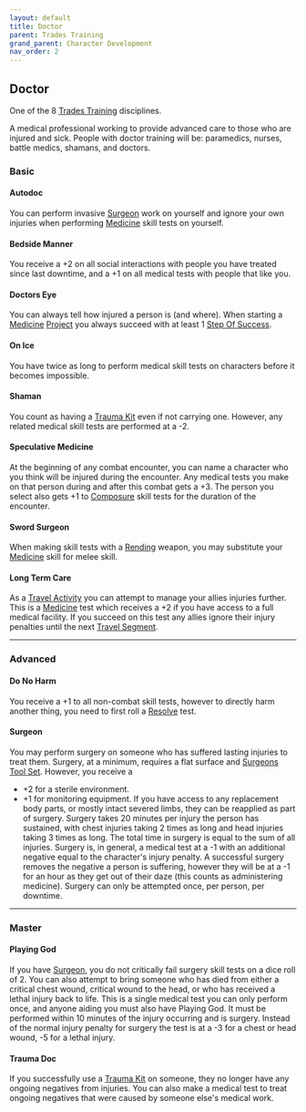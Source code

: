 ```yaml
---
layout: default
title: Doctor
parent: Trades Training
grand_parent: Character Development
nav_order: 2
---
```

## Doctor
One of the 8 [Trades Training](Trades-Training) disciplines.

A medical professional working to provide advanced care to those who are injured and sick. People with doctor training will be: paramedics, nurses, battle medics, shamans, and doctors.

### Basic
#### Autodoc
You can perform invasive [Surgeon](#Surgeon) work on yourself and ignore your own injuries when performing [Medicine](Medicine) skill tests on yourself.

#### Bedside Manner
You receive a +2 on all social interactions with people you have treated since last downtime, and a +1 on all medical tests with people that like you.

#### Doctors Eye
You can always tell how injured a person is (and where). When starting a [Medicine](Medicine) [Project](Skills#Project) you always succeed with at least 1 [Step Of Success](Skills#Step%20Of%20Success).

#### On Ice
You have twice as long to perform medical skill tests on characters before it becomes impossible.

#### Shaman
You count as having a [Trauma Kit](Example-Gear#Trauma%20Kit) even if not carrying one. However, any related medical skill tests are performed at a -2.

#### Speculative Medicine
At the beginning of any combat encounter, you can name a character who you think will be injured during the encounter. Any medical tests you make on that person during and after this combat gets a +3. The person you select also gets +1 to [Composure](Composure) skill tests for the duration of the encounter.

#### Sword Surgeon
When making skill tests with a [Rending](Combat#Rending) weapon, you may substitute your [Medicine](Medicine) skill for melee skill.

#### Long Term Care
As a [Travel Activity](Activities#Travel%20Activity) you can attempt to manage your allies injuries further. This is a [Medicine](Medicine) test which receives a +2 if you have access to a full medical facility. If you succeed on this test any allies ignore their injury penalties until the next [Travel Segment](Telling-The-Story#Travel%20Segment).

---
### Advanced

#### Do No Harm
You receive a +1 to all non-combat skill tests, however to directly harm another thing, you need to first roll a [Resolve](Stats#Resolve) test.

#### Surgeon
You may perform surgery on someone who has suffered lasting injuries to treat them. Surgery, at a minimum, requires a flat surface and [Surgeons Tool Set](Example-Gear#Surgeons%20Tool%20Set). However, you receive a 
* +2 for a sterile environment.
* +1 for monitoring equipment. 
If you have access to any replacement body parts, or mostly intact severed limbs, they can be reapplied as part of surgery. Surgery takes 20 minutes per injury the person has sustained, with chest injuries taking 2 times as long and head injuries taking 3 times as long. The total time in surgery is equal to the sum of all injuries. Surgery is, in general, a medical test at a -1 with an additional negative equal to the character's injury penalty. A successful surgery removes the negative a person is suffering, however they will be at a -1 for an hour as they get out of their daze (this counts as administering medicine). Surgery can only be attempted once, per person, per downtime.


---
### Master

#### Playing God
If you have [Surgeon](#Surgeon), you do not critically fail surgery skill tests on a dice roll of 2. You can also attempt to bring someone who has died from either a critical chest wound, critical wound to the head, or who has received a lethal injury back to life. This is a single medical test you can only perform once, and anyone aiding you must also have Playing God. It must be performed within 10 minutes of the injury occurring and is surgery. Instead of the normal injury penalty for surgery the test is at a -3 for a chest or head wound, -5 for a lethal injury.

#### Trauma Doc
If you successfully use a [Trauma Kit](Example-Gear#Trauma%20Kit) on someone, they no longer have any ongoing negatives from injuries. You can also make a medical test to treat ongoing negatives that were caused by someone else's medical work.